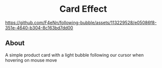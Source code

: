 <h1 align="center">Card Effect</h1>

https://github.com/F4eNn/following-bubble/assets/113229528/e05086f8-351e-4640-b304-8c163bd7dd00

## About <a name = "about"></a>

A simple product card with a light bubble following our cursor when hovering on mouse move

